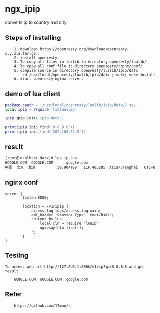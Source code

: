 # ngx_ipip
converts ip to country and city

## Steps of installing
```
    1. download https://openresty.org/download/openresty-x.y.z.a.tar.gz .
    2. install openresty.
    3. To copy all files in lualib to directory openresty/lualib/
    4. To cpoy all conf file to directory openresty/nginx/conf/
    5. compile source in directory openresty/lualib/ipip/datx
        cd /usr/local/openresty/lualib/ipip/datx ; make; make install
    6. Start openresty nginx server.
```
## demo of lua client
```lua
package.cpath = '/usr/local/openresty/lualib/ipip/datx/?.so;'
local ipip = require 'libluaipip'

ipip.ipip_init('ipip.datx')

print(ipip.ipip_find('8.8.8.8'))
print(ipip.ipip_find('202.108.22.5'))

```
## result
```bash
[root@localhost datx]# lua ip.lua
GOOGLE.COM	GOOGLE.COM		google.com
中国	北京	北京			39.904989	116.405285	Asia/Shanghai	UTC+8	110000	86	CN	AP
```

## nginx conf
```
server {
        listen 8000;

        location = /v1/ipip {
            access_log logs/access.log main;
            add_header 'Content-Type' 'text/html';
            content_by_lua '
                local cln = require "luaip"
                ngx.say(cln.find());
            ';
        }
}
```
## Testing
    To access web url http://127.0.0.1:8000/v1/ip?ip=8.8.8.8 and get result.
```
	GOOGLE.COM	GOOGLE.COM	google.com
```

## Refer
```bash
	https://github.com/17mon/c
```
